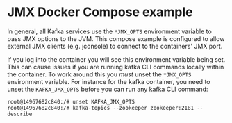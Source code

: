 # JMX Docker Compose example

In general, all Kafka services use the `*JMX_OPTS` environment variable to pass JMX options to the JVM. This compose example is configured to allow external JMX clients (e.g. jconsole) to connect to the containers' JMX port. 

If you log into the container you will see this environment variable being set. This can cause issues if you are running kafka CLI commands locally within the container. To work around this you *must* unset the `*JMX_OPTS` environment variable. For instance for the kafka container, you need to unset the `KAFKA_JMX_OPTS` before you can run any kafka CLI command:

```
root@14967682c840:/# unset KAFKA_JMX_OPTS
root@14967682c840:/# kafka-topics --zookeeper zookeeper:2181 --describe
```
